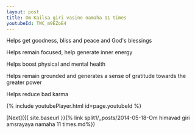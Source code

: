 ```yaml
---
layout: post
title: Om Kailsa giri vasine namaha 11 times
youtubeId: TWC_m9EZoE4
---
```

 
 
Helps get goodness, bliss and peace and God's blessings
 
Helps remain focused, help generate inner energy 
 
Helps boost physical and mental health 
 
Helps remain grounded and generates a sense of gratitude towards the greater power 
 
Helps reduce bad karma
 
 
 
 


{% include youtubePlayer.html id=page.youtubeId %}
 
[Next]({{ site.baseurl }}{% link  split1/_posts/2014-05-18-Om himavad giri amsrayaya namaha 11 times.md%})
 
